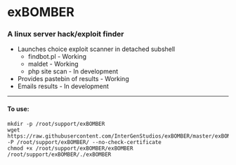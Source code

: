 # exBOMBER
### A linux server hack/exploit finder

- Launches choice exploit scanner in detached subshell
    - findbot.pl    - Working
    - maldet        - Working
    - php site scan - In development
- Provides pastebin of results - Working
- Emails results - In development

---

#### To use:

```
mkdir -p /root/support/exBOMBER
wget https://raw.githubusercontent.com/InterGenStudios/exBOMBER/master/exBOMBER -P /root/support/exBOMBER/ --no-check-certificate
chmod +x /root/support/exBOMBER/exBOMBER
/root/support/exBOMBER/./exBOMBER
```
